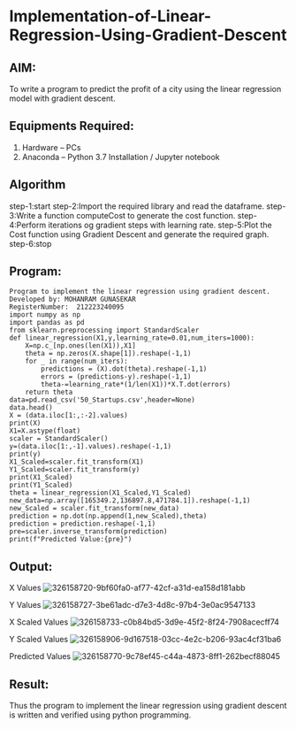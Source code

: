# Implementation-of-Linear-Regression-Using-Gradient-Descent

## AIM:
To write a program to predict the profit of a city using the linear regression model with gradient descent.

## Equipments Required:
1. Hardware – PCs
2. Anaconda – Python 3.7 Installation / Jupyter notebook

## Algorithm
step-1:start
step-2:Import the required library and read the dataframe.
step-3:Write a function computeCost to generate the cost function.
step-4:Perform iterations og gradient steps with learning rate.
step-5:Plot the Cost function using Gradient Descent and generate the required graph.
step-6:stop
## Program:
```
Program to implement the linear regression using gradient descent.
Developed by: MOHANRAM GUNASEKAR
RegisterNumber:  212223240095
import numpy as np
import pandas as pd
from sklearn.preprocessing import StandardScaler
def linear_regression(X1,y,learning_rate=0.01,num_iters=1000):
    X=np.c_[np.ones(len(X1)),X1]
    theta = np.zeros(X.shape[1]).reshape(-1,1)
    for _ in range(num_iters):
        predictions = (X).dot(theta).reshape(-1,1)
        errors = (predictions-y).reshape(-1,1)
        theta-=learning_rate*(1/len(X1))*X.T.dot(errors)
    return theta
data=pd.read_csv('50_Startups.csv',header=None)
data.head()
X = (data.iloc[1:,:-2].values)
print(X)
X1=X.astype(float)
scaler = StandardScaler()
y=(data.iloc[1:,-1].values).reshape(-1,1)
print(y)
X1_Scaled=scaler.fit_transform(X1)
Y1_Scaled=scaler.fit_transform(y)
print(X1_Scaled)
print(Y1_Scaled)
theta = linear_regression(X1_Scaled,Y1_Scaled)
new_data=np.array([165349.2,136897.8,471784.1]).reshape(-1,1)
new_Scaled = scaler.fit_transform(new_data)
prediction = np.dot(np.append(1,new_Scaled),theta)
prediction = prediction.reshape(-1,1)
pre=scaler.inverse_transform(prediction)
print(f"Predicted Value:{pre}")
```

## Output:
X Values
![326158720-9bf60fa0-af77-42cf-a31d-ea158d181abb](https://github.com/user-attachments/assets/241fe6a6-a332-46ef-a1de-e46e15ba5e80)

Y Values
![326158727-3be61adc-d7e3-4d8c-97b4-3e0ac9547133](https://github.com/user-attachments/assets/c6744459-f4da-46bf-a6d1-33d933e48197)

X Scaled Values
![326158733-c0b84bd5-3d9e-45f2-8f24-7908acecff74](https://github.com/user-attachments/assets/07338ae7-55a8-4363-81bf-f91f26bea9e6)

Y Scaled Values
![326158906-9d167518-03cc-4e2c-b206-93ac4cf31ba6](https://github.com/user-attachments/assets/85adc3c5-17e5-402b-aa53-f0dc4932bfd7)

Predicted Values
![326158770-9c78ef45-c44a-4873-8ff1-262becf88045](https://github.com/user-attachments/assets/98715bfc-1d53-4901-a8d2-f53933010a6b)

## Result:
Thus the program to implement the linear regression using gradient descent is written and verified using python programming.

